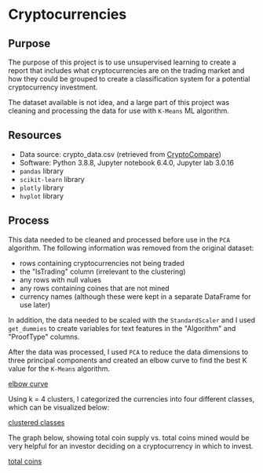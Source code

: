 # Cryptocurrencies
## Purpose
The purpose of this project is to use unsupervised learning to create a report that includes what cryptocurrencies are on the trading market and how they could be grouped to create a classification system for a potential cryptocurrency investment.

The dataset available is not idea, and a large part of this project was cleaning and processing the data for use with `K-Means` ML algorithm.

## Resources
- Data source: crypto_data.csv (retrieved from [CryptoCompare](https://min-api.cryptocompare.com/data/all/coinlist))
- Software: Python 3.8.8, Jupyter notebook 6.4.0, Jupyter lab 3.0.16
- `pandas` library
- `scikit-learn` library
- `plotly` library
- `hvplot` library
  
## Process
This data needed to be cleaned and processed before use in the `PCA` algorithm.  The following information was removed from the original dataset:
- rows containing cryptocurrencies not being traded
- the "IsTrading" column (irrelevant to the clustering)
- any rows with null values
- any rows containing coines that are not mined
- currency names (although these were kept in a separate DataFrame for use later)

In addition, the data needed to be scaled with the `StandardScaler` and I used `get_dummies` to create variables for text features in the "Algorithm" and "ProofType" columns.

After the data was processed, I used `PCA` to reduce the data dimensions to three principal components and created an elbow curve to find the best K value for the `K-Means` algorithm.

[elbow curve]()

Using k = 4 clusters, I categorized the currencies into four different classes, which can be visualized below:

[clustered classes]()

The graph below, showing total coin supply vs. total coins mined would be very helpful for an investor deciding on a cryptocurrency in which to invest.

[total coins]()
